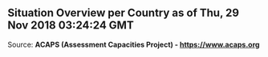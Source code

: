 ## Situation Overview per Country as of Thu, 29 Nov 2018 03:24:24 GMT

Source: **ACAPS (Assessment Capacities Project) - https://www.acaps.org**